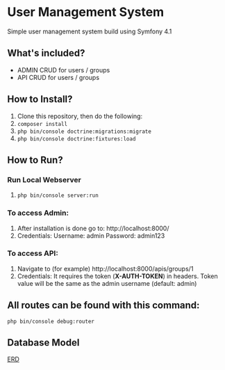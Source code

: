 # User Management System

Simple user management system build using Symfony 4.1

## What's included?

- ADMIN CRUD for users / groups
- API CRUD for users / groups

## How to Install?

1) Clone this repository, then do the following:
2) `composer install`
3) `php bin/console doctrine:migrations:migrate`
4) `php bin/console doctrine:fixtures:load`

## How to Run?

### Run Local Webserver
1) `php bin/console server:run`

### To access Admin:
1) After installation is done go to: http://localhost:8000/
2) Credentials:
	Username: admin
	Password: admin123
	
### To access API:
1) Navigate to (for example) http://localhost:8000/apis/groups/1
2) Credentials: It requires the token (**X-AUTH-TOKEN**) in headers. Token value will be the same as the admin username (default: admin)

## All routes can be found with this command:
`php bin/console debug:router`

## Database Model
[ERD](ums_erd.png)